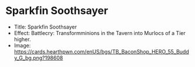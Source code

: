 # Sparkfin Soothsayer
- Title:  Sparkfin Soothsayer
- Effect:  Battlecry: Transformminions in the Tavern into Murlocs of a Tier higher.
- Image:  https://cards.hearthpwn.com/enUS/bgs/TB_BaconShop_HERO_55_Buddy_G_bg.png?198608
